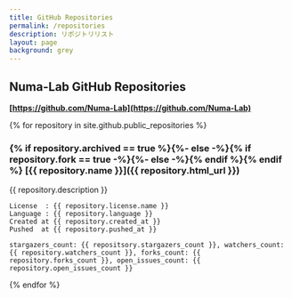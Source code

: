 ```yaml
---
title: GitHub Repositories
permalink: /repositories
description: リポジトリリスト
layout: page
background: grey
---
```


## Numa-Lab GitHub Repositories

**[https://github.com/Numa-Lab](https://github.com/Numa-Lab)**

{% for repository in site.github.public_repositories %}

### {% if repository.archived == true %}<i class="fa-solid fa-box-archive"></i>{%- else -%}{% if repository.fork == true -%}<i class="fa-solid fa-code-fork"></i>{%- else -%}<i class="fa-solid fa-code"></i>{% endif %}{% endif %} [{{ repository.name }}]({{ repository.html_url }})

{{ repository.description }}

    License  : {{ repository.license.name }}
    Language : {{ repository.language }}
    Created at {{ repository.created_at }}
    Pushed  at {{ repository.pushed_at }}

    stargazers_count: {{ repositsory.stargazers_count }}, watchers_count: {{ repository.watchers_count }}, forks_count: {{ repository.forks_count }}, open_issues_count: {{ repository.open_issues_count }}

{% endfor %}
